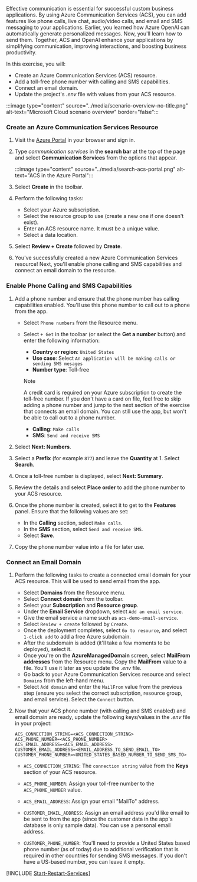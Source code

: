 <!-- markdownlint-disable MD041 -->

Effective communication is essential for successful custom business applications. By using Azure Communication Services (ACS), you can add features like phone calls, live chat, audio/video calls, and email and SMS messaging to your applications. Earlier, you learned how Azure OpenAI can automatically generate personalized messages. Now, you'll learn how to send them. Together, ACS and OpenAI enhance your applications by simplifying communication, improving interactions, and boosting business productivity.

In this exercise, you will:

 - Create an Azure Communication Services (ACS) resource.
 - Add a toll-free phone number with calling and SMS capabilities.
 - Connect an email domain.
 - Update the project's *.env* file with values from your ACS resource.

:::image type="content" source="../media/scenario-overview-no-title.png" alt-text="Microsoft Cloud scenario overview" border="false":::

### Create an Azure Communication Services Resource

1. Visit the [Azure Portal](https://portal.azure.com) in your browser and sign in.

1. Type *communication services* in the **search bar** at the top of the page and select **Communication Services** from the options that appear.

    :::image type="content" source="../media/search-acs-portal.png" alt-text="ACS in the Azure Portal":::

1. Select **Create** in the toolbar.

1. Perform the following tasks:
    - Select your Azure subscription.
    - Select the resource group to use (create a new one if one doesn't exist).
    - Enter an ACS resource name. It must be a unique value.
    - Select a data location.

1. Select **Review + Create** followed by **Create**.

1. You've successfully created a new Azure Communication Services resource! Next, you'll  enable phone calling and SMS capabilities and connect an email domain to the resource.

### Enable Phone Calling and SMS Capabilities

1. Add a phone number and ensure that the phone number has calling capabilities enabled. You'll use this phone number to call out to a phone from the app. 

    - Select `Phone numbers` from the Resource menu.
    - Select `+ Get` in the toolbar (or select the **Get a number** button) and enter the following information:
        - **Country or region**: `United States`
        - **Use case**: Select `An application will be making calls or sending SMS mesages`
        - **Number type**: Toll-free

        > [!NOTE]
        > A credit card is required on your Azure subscription to create the toll-free number. If you don't have a card on file, feel free to skip adding a phone number and jump to the next section of the exercise that connects an email domain. You can still use the app, but won't be able to call out to a phone number.

        - **Calling**: `Make calls`
        - **SMS**: `Send and receive SMS`

1. Select **Next: Numbers**.

1. Select a **Prefix** (for example `877`) and leave the **Quantity** at 1. Select **Search**.

1. Once a toll-free number is displayed, select **Next: Summary**.

1. Review the details and select **Place order** to add the phone number to your ACS resource.

1. Once the phone number is created, select it to get to the **Features** panel.  Ensure that the following values are set:

    - In the **Calling** section, select `Make calls`.
    - In the **SMS** section, select `Send and receive SMS`.
    - Select **Save**.

1. Copy the phone number value into a file for later use.

### Connect an Email Domain

1. Perform the following tasks to create a connected email domain for your ACS resource. This will be used to send email from the app.

    - Select **Domains** from the Resource menu.
    - Select **Connect domain** from the toolbar.
    - Select your **Subscription** and **Resource group**. 
    - Under the **Email Service** dropdown, select `Add an email service`.
    - Give the email service a name such as `acs-demo-email-service`.
    - Select `Review + create` followed by `Create`.
    - Once the deployment completes, select `Go to resource`, and select `1-click add` to add a free Azure subdomain.
    - After the subdomain is added (it'll take a few moments to be deployed), select it.
    - Once you're on the **AzureManagedDomain** screen, select **MailFrom addresses** from the Resource menu. Copy the **MailFrom** value to a file. You'll use it later as you update the *.env* file.
    - Go back to your Azure Communication Services resource and select `Domains` from the left-hand menu.
    - Select `Add domain` and enter the `MailFrom` value from the previous step (ensure you select the correct subscription, resource group, and email service). Select the `Connect` button.

1. Now that your ACS phone number (with calling and SMS enabled) and email domain are ready, update the following keys/values in the *.env* file in your project:

    ```
    ACS_CONNECTION_STRING=<ACS_CONNECTION_STRING>
    ACS_PHONE_NUMBER=<ACS_PHONE_NUMBER>
    ACS_EMAIL_ADDRESS=<ACS_EMAIL_ADDRESS>
    CUSTOMER_EMAIL_ADDRESS=<EMAIL_ADDRESS_TO_SEND_EMAIL_TO>
    CUSTOMER_PHONE_NUMBER=<UNITED_STATES_BASED_NUMBER_TO_SEND_SMS_TO>
    ```

    - `ACS_CONNECTION_STRING`: The `connection string` value from the **Keys** section of your ACS resource.

    - `ACS_PHONE_NUMBER`: Assign your toll-free number to the `ACS_PHONE_NUMBER` value.

    - `ACS_EMAIL_ADDRESS`: Assign your email "MailTo" address.

    - `CUSTOMER_EMAIL_ADDRESS`: Assign an email address you'd like email to be sent to from the app (since the customer data in the app's database is only sample data). You can use a personal email address.

    - `CUSTOMER_PHONE_NUMBER`: You'll need to provide a United States based phone number (as of today) due to additional verification that is required in other countries for sending SMS messages. If you don't have a US-based number, you can leave it empty. 

[!INCLUDE [Start-Restart-Services](./Start-Restart-Services.md)]
    
